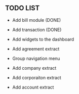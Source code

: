 ## TODO LIST

-   Add bill module (DONE)

-   Add transaction (DONE)

-   Add widgets to the dashboard

-   Add agreement extract

-   Group navigation menu

-   Add company extract

-   Add corporaiton extract

-   Add account extract
